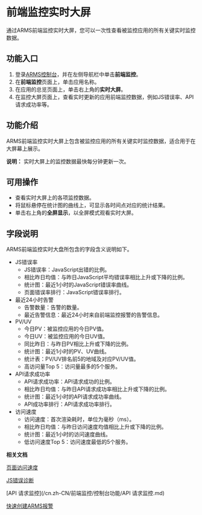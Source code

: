 # 前端监控实时大屏

通过ARMS前端监控实时大屏，您可以一次性查看被监控应用的所有关键实时监控数据。

## 功能入口

1.  登录[ARMS控制台](https://arms.console.aliyun.com/#/home)，并在左侧导航栏中单击**前端监控**。
2.  在**前端监控**页面上，单击应用名称。
3.  在应用的总览页面上，单击右上角的**实时大屏**。
4.  在监控大屏页面上，查看实时更新的应用前端监控数据，例如JS错误率、API请求成功率等。

## 功能介绍

ARMS前端监控实时大屏上包含被监控应用的所有关键实时监控数据，适合用于在大屏幕上展示。

**说明：** 实时大屏上的监控数据最快每分钟更新一次。

## 可用操作

-   查看实时大屏上的各项监控数据。
-   将鼠标悬停在统计图的曲线上，可显示各时间点对应的统计结果。
-   单击右上角的**全屏显示**，以全屏模式观看实时大屏。

## 字段说明

ARMS前端监控实时大盘所包含的字段含义说明如下。

-   JS错误率
    -   JS错误率：JavaScript出错的比例。
    -   相比昨日均值：与昨日JavaScript平均错误率相比上升或下降的比例。
    -   统计图：最近1小时的JavaScript错误率曲线。
    -   页面错误率排行：JavaScript错误率排行。
-   最近24小时告警
    -   告警数量：告警的数量。
    -   最近告警信息：最近24小时来自前端监控报警的告警信息。
-   PV/UV
    -   今日PV：被监控应用的今日PV值。
    -   今日UV：被监控应用的今日UV值。
    -   同比昨日：与昨日PV相比上升或下降的比例。
    -   统计图：最近1小时的PV、UV曲线。
    -   统计表：PV/UV排名前5的地域及对应PV/UV值。
    -   高访问量Top 5：访问量最多的5个服务。
-   API请求成功率
    -   API请求成功率：API请求成功的比例。
    -   相比昨日均值：与昨日API请求成功率相比上升或下降的比例。
    -   统计图：最近1小时的API请求成功率曲线。
    -   API成功率排行：API请求成功率排行。
-   访问速度
    -   访问速度：首次渲染耗时，单位为毫秒（ms）。
    -   相比昨日均值：与昨日访问速度均值相比上升或下降的比例。
    -   统计图：最近1小时的访问速度曲线。
    -   低访问速度Top 5：访问速度最低的5个服务。

**相关文档**  


[页面访问速度](/cn.zh-CN/前端监控/控制台功能/页面访问速度.md)

[JS错误诊断](/cn.zh-CN/前端监控/控制台功能/JS错误诊断.md)

[API 请求监控](/cn.zh-CN/前端监控/控制台功能/API 请求监控.md)

[快速创建ARMS报警](/cn.zh-CN/快速入门/快速创建ARMS报警.md)

